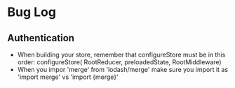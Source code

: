 # Bug Log
## Authentication
* When building your store, remember that configureStore must be in this order: configureStore( RootReducer, preloadedState, RootMiddleware)
* When you impor 'merge' from 'lodash/merge' make sure you import it as 'import merge' vs 'import {merge}'
